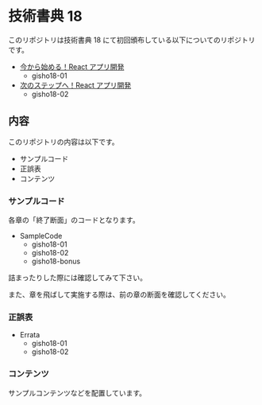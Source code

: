 # 技術書典 18

このリポジトリは技術書典 18 にて初回頒布している以下についてのリポジトリです。

- [今から始める！React アプリ開発](https://techbookfest.org/product/nEPXGu3Cmp1rus7JVcfTU4)
  - gisho18-01
- [次のステップへ！React アプリ開発](https://techbookfest.org/product/qza90k6k5rPKSTgSVkVMFj)
  - gisho18-02

## 内容

このリポジトリの内容は以下です。

- サンプルコード
- 正誤表
- コンテンツ

### サンプルコード

各章の「終了断面」のコードとなります。

- SampleCode
  - gisho18-01
  - gisho18-02
  - gisho18-bonus

詰まったりした際には確認してみて下さい。

また、章を飛ばして実施する際は、前の章の断面を確認してください。

### 正誤表

- Errata
  - gisho18-01
  - gisho18-02

### コンテンツ

サンプルコンテンツなどを配置しています。
